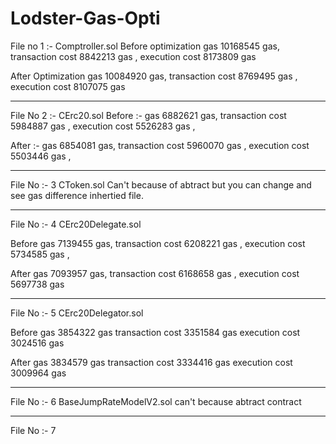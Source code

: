 # Lodster-Gas-Opti

File no 1 :- 
Comptroller.sol 
Before optimization 
gas	10168545 gas,
transaction cost	8842213 gas ,
execution cost	8173809 gas 

After Optimization 
gas	10084920 gas,
transaction cost	8769495 gas ,
execution cost	8107075 gas 

--------------------------------------------------------------------------------------------------------------------

File No 2 :- CErc20.sol
Before :- 
gas	6882621 gas,
transaction cost	5984887 gas ,
execution cost	5526283 gas ,


After :- 
gas	6854081 gas,
transaction cost	5960070 gas ,
execution cost	5503446 gas ,

------------------------------------------------------------------------------------------------------------------

File No :- 3 CToken.sol
Can't because of abtract but you can change and see gas difference inhertied file.

------------------------------------------------------------------------------------------------------------------

File No :- 4 CErc20Delegate.sol

Before 
gas	7139455 gas,
transaction cost	6208221 gas ,
execution cost	5734585 gas ,

After
gas	7093957 gas,
transaction cost	6168658 gas ,
execution cost	5697738 gas 


-------------------------------------------------------------------------------------------------------------------

File No :- 5 CErc20Delegator.sol

Before 
gas	3854322 gas
transaction cost	3351584 gas 
execution cost	3024516 gas 

After 
gas	3834579 gas
transaction cost	3334416 gas 
execution cost	3009964 gas 

-------------------------------------------------------------------------------------------------------------------
File No :- 6 BaseJumpRateModelV2.sol
can't because abtract contract 

------------------------------------------------------------------------------------------------------------------
File No :- 7 
